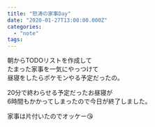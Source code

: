 ```yaml
---
title: "怒涛の家事Day"
date: "2020-01-27T13:00:00.000Z"
categories: 
  - "note"
tags: 
---
```


朝からTODOリストを作成して  
たまった家事を一気にやっつけて  
昼寝をしたらポケモンやる予定だったの。

20分で終わらせる予定だったお昼寝が  
6時間もかかってしまったので今日が終了しました。

家事は片付いたのでオッケー😘
